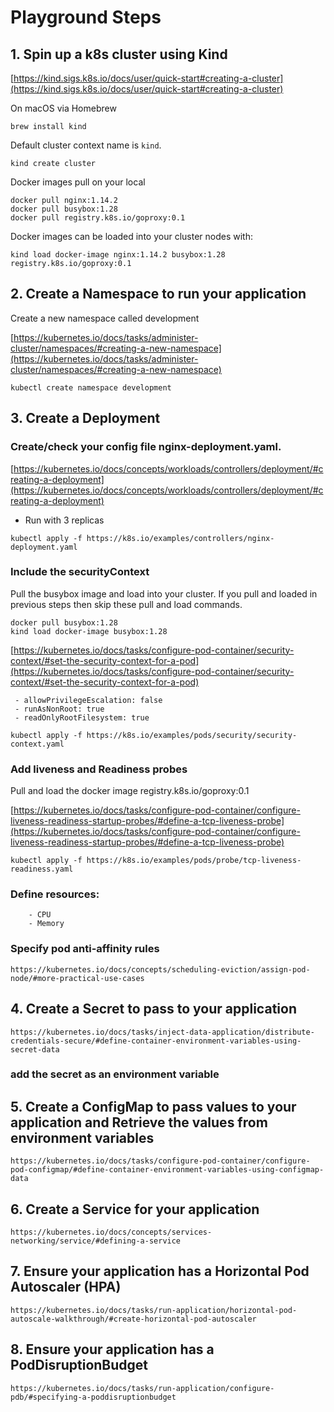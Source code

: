 # Playground Steps
 
## 1. Spin up a k8s cluster using Kind

[https://kind.sigs.k8s.io/docs/user/quick-start#creating-a-cluster](https://kind.sigs.k8s.io/docs/user/quick-start#creating-a-cluster)

On macOS via Homebrew

```
brew install kind
```

 Default cluster context name is `kind`.

```
kind create cluster
```

Docker images pull on your local
```
docker pull nginx:1.14.2
docker pull busybox:1.28
docker pull registry.k8s.io/goproxy:0.1
```

Docker images can be loaded into your cluster nodes with:

```
kind load docker-image nginx:1.14.2 busybox:1.28 registry.k8s.io/goproxy:0.1
```
 
## 2. Create a Namespace to run your application

Create a new namespace called development

[https://kubernetes.io/docs/tasks/administer-cluster/namespaces/#creating-a-new-namespace](https://kubernetes.io/docs/tasks/administer-cluster/namespaces/#creating-a-new-namespace)

```
kubectl create namespace development
```


## 3. Create a Deployment
  ### Create/check your config file nginx-deployment.yaml.

  [https://kubernetes.io/docs/concepts/workloads/controllers/deployment/#creating-a-deployment](https://kubernetes.io/docs/concepts/workloads/controllers/deployment/#creating-a-deployment)

   - Run with 3 replicas

   ```
   kubectl apply -f https://k8s.io/examples/controllers/nginx-deployment.yaml
   ```

   ### Include the securityContext

  Pull the busybox image and load into your cluster. If you pull and loaded in previous steps then skip these pull and load commands.

   ```
   docker pull busybox:1.28
   kind load docker-image busybox:1.28
   ```

   [https://kubernetes.io/docs/tasks/configure-pod-container/security-context/#set-the-security-context-for-a-pod](https://kubernetes.io/docs/tasks/configure-pod-container/security-context/#set-the-security-context-for-a-pod)

   ```
    - allowPrivilegeEscalation: false
    - runAsNonRoot: true
    - readOnlyRootFilesystem: true
   ```

   ```
   kubectl apply -f https://k8s.io/examples/pods/security/security-context.yaml
   ```

   ### Add liveness and Readiness probes
   Pull and load the docker image registry.k8s.io/goproxy:0.1

   [https://kubernetes.io/docs/tasks/configure-pod-container/configure-liveness-readiness-startup-probes/#define-a-tcp-liveness-probe](https://kubernetes.io/docs/tasks/configure-pod-container/configure-liveness-readiness-startup-probes/#define-a-tcp-liveness-probe)

   ```
   kubectl apply -f https://k8s.io/examples/pods/probe/tcp-liveness-readiness.yaml
   ```

   ### Define resources:
        - CPU
        - Memory
   
   ### Specify pod anti-affinity rules

   ```https://kubernetes.io/docs/concepts/scheduling-eviction/assign-pod-node/#more-practical-use-cases```
 
## 4. Create a Secret to pass to your application

```https://kubernetes.io/docs/tasks/inject-data-application/distribute-credentials-secure/#define-container-environment-variables-using-secret-data```

   ### add the secret as an environment variable
 
## 5. Create a ConfigMap to pass values to your application and Retrieve the values from environment variables

```https://kubernetes.io/docs/tasks/configure-pod-container/configure-pod-configmap/#define-container-environment-variables-using-configmap-data```
 
## 6. Create a Service for your application

```https://kubernetes.io/docs/concepts/services-networking/service/#defining-a-service```
 
## 7. Ensure your application has a Horizontal Pod Autoscaler (HPA)

```https://kubernetes.io/docs/tasks/run-application/horizontal-pod-autoscale-walkthrough/#create-horizontal-pod-autoscaler```
 
## 8. Ensure your application has a PodDisruptionBudget

```https://kubernetes.io/docs/tasks/run-application/configure-pdb/#specifying-a-poddisruptionbudget```